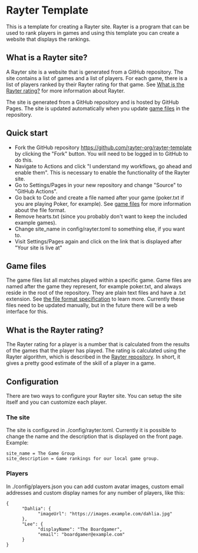 # Rayter Template
This is a template for creating a Rayter site. Rayter is a program that can be used to rank players in games and using this template you can create a website that displays the rankings.

## What is a Rayter site?

A Rayter site is a website that is generated from a GitHub repository. The site contains a list of games and a list of players. For each game, there is a list of players ranked by their Rayter rating for that game. See [What is the Rayter rating?](#what-is-rayter) for more information about Rayter.

The site is generated from a GitHub repository and is hosted by GitHub Pages. The site is updated automatically when you update [game files](#game-files) in the repository.

## Quick start
* Fork the GitHub repository https://github.com/rayter-org/rayter-template by clicking the "Fork" button. You will need to be logged in to GitHub to do this.
* Navigate to Actions and click "I understand my workflows, go ahead and enable them". This is necessary to enable the functionality of the Rayter site.
* Go to Settings/Pages in your new repository and change "Source" to "GitHub Actions".
* Go back to Code and create a file named after your game (poker.txt if you are playing Poker, for example). See [game files](#game-files) for more information about the file format.
* Remove hearts.txt (since you probably don't want to keep the included example games).
* Change site_name in config/rayter.toml to something else, if you want to.
* Visit Settings/Pages again and click on the link that is displayed after "Your site is live at"

## Game files
The game files list all matches played within a specific game. Game files are named after the game they represent, for example poker.txt, and always reside in the root of the repository. They are plain text files and have a .txt extension. See [the file format specification](https://github.com/peterjaric/rayter/blob/master/README.md) to learn more. Currently these files need to be updated manually, but in the future there will be a web interface for this.

## What is the Rayter rating?
The Rayter rating for a player is a number that is calculated from the results of the games that the player has played. The rating is calculated using the Rayter algorithm, which is described in the [Rayter repository](https://github.com/peterjaric/rayter?tab=readme-ov-file#rayter-algorithm). In short, it gives a pretty good estimate of the skill of a player in a game.

## Configuration
There are two ways to configure your Rayter site. You can setup the site itself and you can customize each player.

### The site
The site is configured in ./config/rayter.toml. Currently it is possible to change the name and the description that is displayed on the front page. Example:

```
site_name = The Game Group
site_description = Game rankings for our local game group.
```

### Players
In ./config/players.json you can add custom avatar images, custom email addresses and custom display names for any number of players, like this:

```
{
      "Dahlia": {
            "imageUrl": "https://images.example.com/dahlia.jpg"
      },
      "Lee": {
            "displayName": "The Boardgamer",
            "email": "boardgamer@example.com"
      }
}
```

